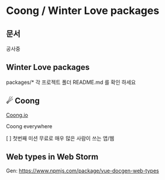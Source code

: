 # Coong / Winter Love packages

## 문서
공사중

## Winter Love packages

packages/* 각 프로젝트 폴더 README.md 를 확인 하세요

## ☄ Coong

[Coong.io](https://coong.io)

Coong everywhere

[ ] 첫번째 미션 무료로 매우 많은 사람이 쓰는 앱/웹

## Web types in Web Storm

Gen: https://www.npmjs.com/package/vue-docgen-web-types
